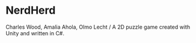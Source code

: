 # NerdHerd
Charles Wood, Amalia Ahola, Olmo Lecht /
A 2D puzzle game created with Unity and written in C#.
